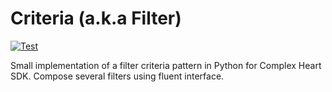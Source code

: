 # Criteria (a.k.a Filter)

[![Test](https://github.com/ComplexHeart/py-criteria/actions/workflows/test.yml/badge.svg)](https://github.com/ComplexHeart/py-criteria/actions/workflows/test.yml)

Small implementation of a filter criteria pattern in Python for Complex Heart SDK. Compose several filters using fluent interface.

